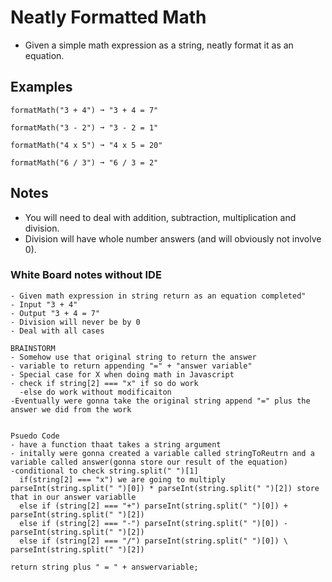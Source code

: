 # Neatly Formatted Math
- Given a simple math expression as a string, neatly format it as an equation.

## Examples
```
formatMath("3 + 4") ➞ "3 + 4 = 7"

formatMath("3 - 2") ➞ "3 - 2 = 1"

formatMath("4 x 5") ➞ "4 x 5 = 20"

formatMath("6 / 3") ➞ "6 / 3 = 2"

```

## Notes
- You will need to deal with addition, subtraction, multiplication and division.
- Division will have whole number answers (and will obviously not involve 0).


### White Board notes without IDE

```
- Given math expression in string return as an equation completed"
- Input "3 + 4"
- Output "3 + 4 = 7"
- Division will never be by 0
- Deal with all cases

BRAINSTORM
- Somehow use that original string to return the answer
- variable to return appending "=" + "answer variable"
- Special case for X when doing math in Javascript
- check if string[2] === "x" if so do work
  -else do work without modificaiton
-Eventually were gonna take the original string append "=" plus the answer we did from the work


Psuedo Code
- have a function thaat takes a string argument
- initally were gonna created a variable called stringToReutrn and a variable called answer(gonna store our result of the equation)
-conditional to check string.split(" ")[1]
  if(string[2] === "x") we are going to multiply parseInt(string.split(" ")[0]) * parseInt(string.split(" ")[2]) store that in our answer variablle
  else if (string[2] === "+") parseInt(string.split(" ")[0]) + parseInt(string.split(" ")[2])
  else if (string[2] === "-") parseInt(string.split(" ")[0]) - parseInt(string.split(" ")[2])
  else if (string[2] === "/") parseInt(string.split(" ")[0]) \ parseInt(string.split(" ")[2])

return string plus " = " + answervariable;


```
